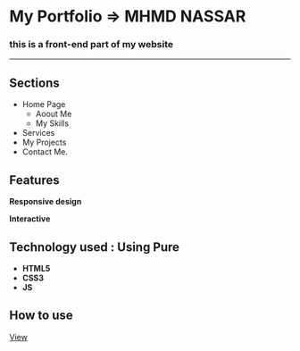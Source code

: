 # My Portfolio => MHMD NASSAR
### this is a front-end part of my website
---
## **Sections**
- Home Page
  - Aoout Me
  - My Skills
- Services 
- My Projects
- Contact Me.
## Features
**Responsive design**  

**Interactive** 

## Technology used : Using Pure 
- **HTML5**
- **CSS3**
- **JS**
## How to use
[View](https://mhmd-nassar.vercel.app)
